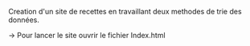 Creation d'un site de recettes en travaillant deux methodes de trie des données.

-> Pour lancer le site ouvrir le fichier Index.html
